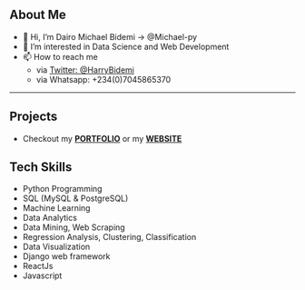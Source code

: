## About Me
- 👋 Hi, I’m Dairo Michael Bidemi -> @Michael-py
- 👀 I’m interested in Data Science and Web Development
- 📫 How to reach me
  - via [Twitter: @HarryBidemi](twitter.com/HarryBidemi)
  - via Whatsapp: +234(0)7045865370
---
## Projects
- Checkout my **[PORTFOLIO](https://github.com/Michael-py/portfolio)** or my **[WEBSITE](https://Michael-py.github.io)**

## Tech Skills

- Python Programming
- SQL (MySQL & PostgreSQL)
- Machine Learning
- Data Analytics
- Data Mining, Web Scraping
- Regression Analysis, Clustering, Classification
- Data Visualization
- Django web framework
- ReactJs
- Javascript
